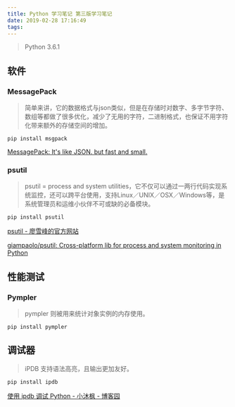 ```yaml
---
title: Python 学习笔记 第三版学习笔记
date: 2019-02-28 17:16:49
tags:
---
```


> Python 3.6.1



## 软件

### MessagePack

> 简单来讲，它的数据格式与json类似，但是在存储时对数字、多字节字符、数组等都做了很多优化，减少了无用的字符，二进制格式，也保证不用字符化带来额外的存储空间的增加。

```shell
pip install msgpack
```

[MessagePack: It's like JSON. but fast and small.](https://msgpack.org/)



### psutil

>psutil = process and system utilities，它不仅可以通过一两行代码实现系统监控，还可以跨平台使用，支持Linux／UNIX／OSX／Windows等，是系统管理员和运维小伙伴不可或缺的必备模块。

```shell
pip install psutil
```

[psutil - 廖雪峰的官方网站](https://www.liaoxuefeng.com/wiki/0014316089557264a6b348958f449949df42a6d3a2e542c000/001511052957192bb91a56a2339485c8a8c79812b400d49000)

[giampaolo/psutil: Cross-platform lib for process and system monitoring in Python](https://github.com/giampaolo/psutil)



## 性能测试



### Pympler

> pympler 则被⽤来统计对象实例的内存使⽤。

```shell
pip install pympler
```



## 调试器

> iPDB ⽀持语法⾼亮，且输出更加友好。

```shell
pip install ipdb
```

[使用 ipdb 调试 Python - 小沐枫 - 博客园](https://www.cnblogs.com/zimufeng/p/6188229.html)
